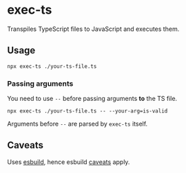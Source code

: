 # exec-ts

Transpiles TypeScript files to JavaScript and executes them.

## Usage

```
npx exec-ts ./your-ts-file.ts
```

### Passing arguments

You need to use `--` before passing arguments **to** the TS file.

```
npx exec-ts ./your-ts-file.ts -- --your-arg=is-valid
```

Arguments before `--` are parsed by `exec-ts` itself.

## Caveats

Uses [esbuild](https://esbuild.github.io), hence esbuild [caveats](https://esbuild.github.io/content-types/#typescript-caveats) apply.
